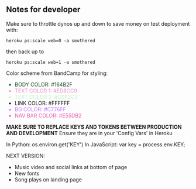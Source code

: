 ## **Notes for developer**

Make sure to throttle dynos up and down to save money on test deployment with:

`heroku ps:scale web=0 -a smothered`

then back up to

`heroku ps:scale web=1 -a smothered`

Color scheme from BandCamp for styling:

<ul>
<span style="color: #164B2F;"><li>BODY COLOR: #164B2F</li></span>
<span style="color: #ED8CC9;"><li>TEXT COLOR 1: #ED8CC9</li></span>
<span style="color: #C0F2C3;"><li>TEXT COLOR 2: #C0F2C3</li></span>
<span><li>LINK COLOR: #FFFFFF</li></span>
<span style="color: #C776FF;"><li>BG COLOR: #C776FF</li></span>
<span style="color: #E55DB2;"><li>NAV BAR COLOR: #E55DB2</li></span>
</ul>

**MAKE SURE TO REPLACE KEYS AND TOKENS BETWEEN PRODUCTION AND DEVELOPMENT**
Ensure they are in your 'Config Vars' in Heroku

In Python: os.environ.get('KEY')
In JavaScript: var key = process.env.KEY;

NEXT VERSION:

- Music video and social links at bottom of page
- New fonts
- Song plays on landing page





